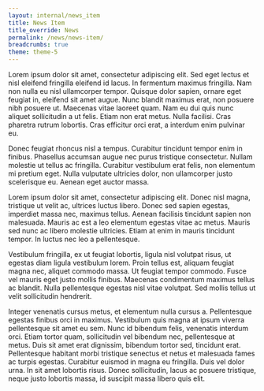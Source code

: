 ```yaml
---
layout: internal/news_item
title: News Item
title_override: News
permalink: /news/news-item/
breadcrumbs: true
theme: theme-5
---
```


Lorem ipsum dolor sit amet, consectetur adipiscing elit. Sed eget lectus et nisl eleifend fringilla eleifend id lacus. In fermentum maximus fringilla. Nam non nulla eu nisl ullamcorper tempor. Quisque dolor sapien, ornare eget feugiat in, eleifend sit amet augue. Nunc blandit maximus erat, non posuere nibh posuere ut. Maecenas vitae laoreet quam. Nam eu dui quis nunc aliquet sollicitudin a ut felis. Etiam non erat metus. Nulla facilisi. Cras pharetra rutrum lobortis. Cras efficitur orci erat, a interdum enim pulvinar eu.

Donec feugiat rhoncus nisl a tempus. Curabitur tincidunt tempor enim in finibus. Phasellus accumsan augue nec purus tristique consectetur. Nullam molestie ut tellus ac fringilla. Curabitur vestibulum erat felis, non elementum mi pretium eget. Nulla vulputate ultricies dolor, non ullamcorper justo scelerisque eu. Aenean eget auctor massa.

Lorem ipsum dolor sit amet, consectetur adipiscing elit. Donec nisl magna, tristique ut velit ac, ultrices luctus libero. Donec sed sapien egestas, imperdiet massa nec, maximus tellus. Aenean facilisis tincidunt sapien non malesuada. Mauris ac est a leo elementum egestas vitae ac metus. Mauris sed nunc ac libero molestie ultricies. Etiam at enim in mauris tincidunt tempor. In luctus nec leo a pellentesque.

Vestibulum fringilla, ex ut feugiat lobortis, ligula nisl volutpat risus, ut egestas diam ligula vestibulum lorem. Proin tellus est, aliquam feugiat magna nec, aliquet commodo massa. Ut feugiat tempor commodo. Fusce vel mauris eget justo mollis finibus. Maecenas condimentum maximus tellus ac blandit. Nulla pellentesque egestas nisl vitae volutpat. Sed mollis tellus ut velit sollicitudin hendrerit.

Integer venenatis cursus metus, et elementum nulla cursus a. Pellentesque egestas finibus orci in maximus. Vestibulum quis magna at ipsum viverra pellentesque sit amet eu sem. Nunc id bibendum felis, venenatis interdum orci. Etiam tortor quam, sollicitudin vel bibendum nec, pellentesque at metus. Duis sit amet erat dignissim, bibendum tortor sed, tincidunt erat. Pellentesque habitant morbi tristique senectus et netus et malesuada fames ac turpis egestas. Curabitur euismod in magna eu fringilla. Duis vel dolor urna. In sit amet lobortis risus. Donec sollicitudin, lacus ac posuere tristique, neque justo lobortis massa, id suscipit massa libero quis elit.